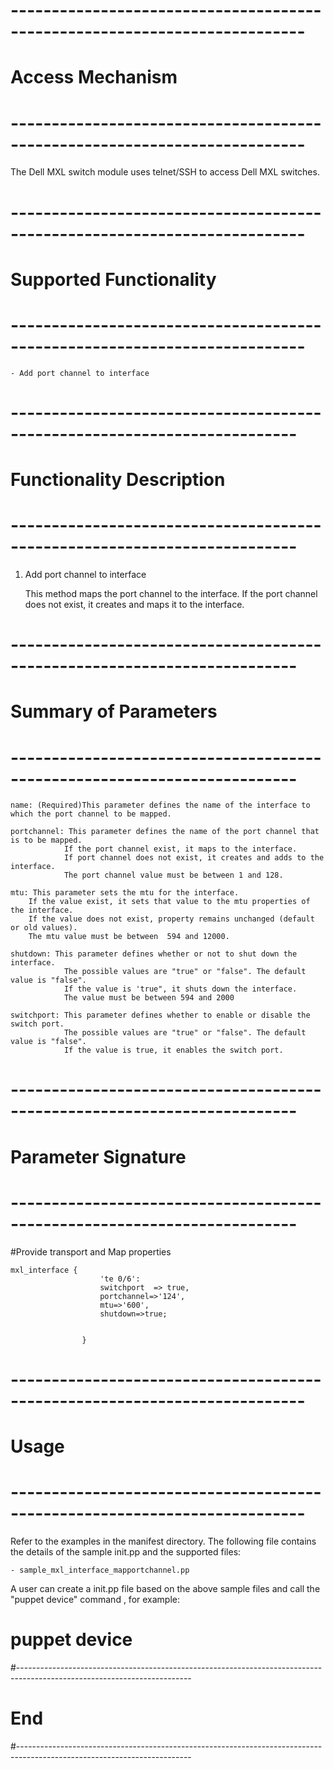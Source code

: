 # --------------------------------------------------------------------------
# Access Mechanism 
# --------------------------------------------------------------------------

The Dell MXL switch module uses telnet/SSH to access Dell MXL switches.

# --------------------------------------------------------------------------
#  Supported Functionality
# --------------------------------------------------------------------------

	- Add port channel to interface

# -------------------------------------------------------------------------
# Functionality Description
# -------------------------------------------------------------------------


  1. Add port channel to interface

     This method maps the port channel to the interface. If the port channel does not exist, it creates and maps it to the interface. 


# -------------------------------------------------------------------------
# Summary of Parameters
# -------------------------------------------------------------------------

    name: (Required)This parameter defines the name of the interface to which the port channel to be mapped.
	
	portchannel: This parameter defines the name of the port channel that is to be mapped.
				If the port channel exist, it maps to the interface.
				If port channel does not exist, it creates and adds to the interface.
				The port channel value must be between 1 and 128.
				
	mtu: This parameter sets the mtu for the interface.
		If the value exist, it sets that value to the mtu properties of the interface.
		If the value does not exist, property remains unchanged (default or old values).
		The mtu value must be between  594 and 12000.
		
	shutdown: This parameter defines whether or not to shut down the interface. 
				The possible values are "true" or "false". The default value is "false".
				If the value is 'true", it shuts down the interface.
				The value must be between 594 and 2000
				
	switchport: This parameter defines whether to enable or disable the switch port. 
				The possible values are "true" or "false". The default value is "false".
				If the value is true, it enables the switch port.
	
    
# -------------------------------------------------------------------------
# Parameter Signature 
# -------------------------------------------------------------------------

#Provide transport and Map properties

    mxl_interface {
						'te 0/6':
						switchport  => true,
						portchannel=>'124',
						mtu=>'600',
						shutdown=>true;
	

					} 

# --------------------------------------------------------------------------
# Usage
# --------------------------------------------------------------------------
   Refer to the examples in the manifest directory.
  The following file contains the details of the sample init.pp and the supported files:
   
    - sample_mxl_interface_mapportchannel.pp
   
   A user can create a init.pp file based on the above sample files and call the "puppet device" command , for example: 
   # puppet device

#-------------------------------------------------------------------------------------------------------------------------
# End
#-------------------------------------------------------------------------------------------------------------------------	
